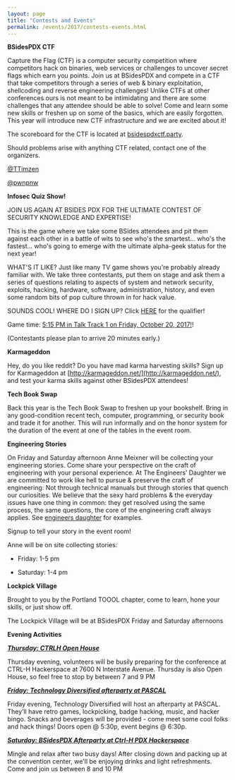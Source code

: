 ```yaml
---
layout: page
title: "Contests and Events"
permalink: /events/2017/contests-events.html
---
```


**BSidesPDX CTF**

Capture the Flag (CTF) is a computer security competition where competitors hack on binaries, web services or challenges to uncover secret flags which earn you points. Join us at BSidesPDX and compete in a CTF that take competitors through a series of web & binary exploitation, shellcoding and reverse engineering challenges! Unlike CTFs at other conferences ours is not meant to be intimidating and there are some challenges that any attendee should be able to solve! Come and learn some new skills or freshen up on some of the basics, which are easily forgotten. This year will introduce new CTF infrastructure and we are excited about it!

The scoreboard for the CTF is located at [bsidespdxctf.party](https://bsidespdxctf.party).

Should problems arise with anything CTF related, contact one of the organizers.

[@TTimzen](https://twitter.com/ttimzen)

[@pwnpnw](https://twitter.com/pwnpnw)

<a name="Quiz"></a>
**Infosec Quiz Show!**

JOIN US AGAIN AT BSIDES PDX FOR THE ULTIMATE CONTEST OF SECURITY KNOWLEDGE AND EXPERTISE!

This is the game where we take some BSides attendees and pit them against each other in a battle of wits to see who's the smartest... who's the fastest... who's going to emerge with the ultimate alpha-geek status for the next year!

WHAT'S IT LIKE?
Just like many TV game shows you're probably already familiar with.  We take three contestants, put them on stage and ask them a series of questions relating to aspects of system and network security, exploits, hacking, hardware, software, administration, history, and even some random bits of pop culture thrown in for hack value.

SOUNDS COOL! WHERE DO I SIGN UP?
Click [HERE](https://docs.google.com/forms/d/e/1FAIpQLScAQ12Ku5EBNwwx_jNJQk675MUw8w0CL0HXjZxQaQPlfOAr6w/viewform) for the qualifier!

Game time: [5:15 PM in Talk Track 1 on Friday, October 20, 2017!](https://bsidespdx.org/events/2017/schedule.html)!

(Contestants please plan to arrive 20 minutes early.)

**Karmageddon**

Hey, do you like reddit?  Do you have mad karma harvesting skills?  Sign up for Karmageddon at [http://karmageddon.net/](http://karmageddon.net/), and test your karma skills against other BSidesPDX attendees!

**Tech Book Swap**

Back this year is the Tech Book Swap to freshen up your bookshelf. Bring in any good-condition recent tech, computer, programming, or security book and trade it for another. This will run informally and on the honor system for the duration of the event at one of the tables in the event room.

**Engineering Stories**

On Friday and Saturday afternoon Anne Meixner will be collecting your engineering stories.  Come share your perspective on the craft of engineering with your personal experience. At The Engineers’ Daughter we are committed to work like hell to pursue & preserve the craft of engineering: Not through technical manuals but through stories that quench our curiosities. We believe that the sexy hard problems & the everyday issues have one thing in common: they get resolved using the same process, the same questions, the core of the engineering craft always applies. See [engineers daughter](http://www.engineersdaughter.org/engage/their-stories/) for examples.

Signup to tell your story in the event room!

Anne will be on site collecting stories:

- Friday: 1-5 pm

- Saturday: 1-4 pm

**Lockpick Village** 

Brought to you by the Portland TOOOL chapter, come to learn, hone your skills, or just show off.

The Lockpick Village will be at BSidesPDX Friday and Saturday afternoons

**Evening Activities**

<a name="Thursday"></a>
***[Thursday: CTRLH Open House](https://www.meetup.com/CTRL-H/events/244016711/)***

Thursday evening, volunteers will be busily preparing for the conference at CTRL-H Hackerspace at 7600 N Interstate Avenue. Thursday is also Open House, so feel free to stop by between 7 and 9 PM

<a name="Friday"></a>
***[Friday: Technology Diversified afterparty at PASCAL](https://www.meetup.com/pascalhackerspace/events/244194792/)***

Friday evening, Technology Diversified will host an afterparty at PASCAL. They’ll have retro games, lockpicking, badge hacking, music, and hacker bingo. Snacks and beverages will be provided - come meet some cool folks and hack things! Doors open @ 5:30p, event begins @ 6:30p.

<a name="Saturday"></a>
***[Saturday: BSidesPDX Afterparty at Ctrl-H PDX Hackerspace](http://pdxhackerspace.org/)***

Mingle and relax after two busy days! After closing down and packing up at the convention center, we'll be enjoying drinks and light refreshments. Come and join us between 8 and 10 PM

